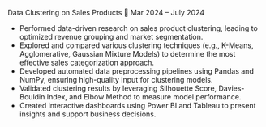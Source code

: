 Data Clustering on Sales Products
📅 Mar 2024 – July 2024

- Performed data-driven research on sales product clustering, leading to optimized revenue grouping and market segmentation.
- Explored and compared various clustering techniques (e.g., K-Means, Agglomerative, Gaussian Mixture Models) to determine the most effective sales categorization approach.
- Developed automated data preprocessing pipelines using Pandas and NumPy, ensuring high-quality input for clustering models.
- Validated clustering results by leveraging Silhouette Score, Davies-Bouldin Index, and Elbow Method to measure model performance.
- Created interactive dashboards using Power BI and Tableau to present insights and support business decisions.
